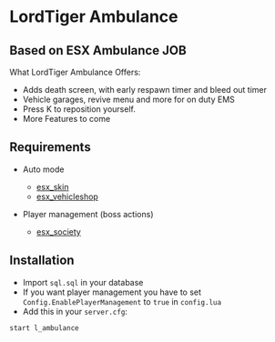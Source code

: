 # LordTiger Ambulance
## Based on ESX Ambulance JOB

What LordTiger Ambulance Offers:
- Adds death screen, with early respawn timer and bleed out timer
- Vehicle garages, revive menu and more for on duty EMS
- Press K to reposition yourself.
- More Features to come

## Requirements

* Auto mode
   - [esx_skin](https://github.com/ESX-Org/esx_skin)
   - [esx_vehicleshop](https://github.com/ESX-Org/esx_vehicleshop)

* Player management (boss actions)
   - [esx_society](https://github.com/ESX-Org/esx_society)

## Installation
- Import `sql.sql` in your database
- If you want player management you have to set `Config.EnablePlayerManagement` to `true` in `config.lua`
- Add this in your `server.cfg`:

```
start l_ambulance
```
